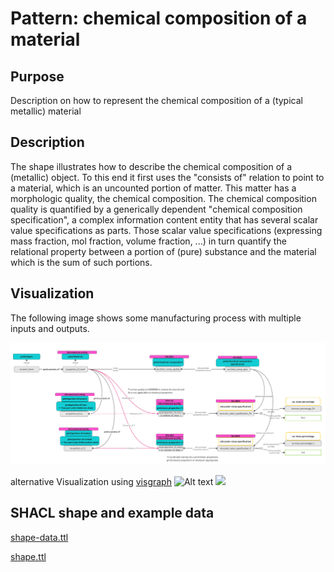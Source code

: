 # Pattern: chemical composition of a material
## Purpose
Description on how to represent the chemical composition of a (typical metallic) material

## Description
The shape illustrates how to describe the chemical composition of a (metallic) object. To this end it first uses the "consists of" relation to point to a material, which is an uncounted portion of matter. This matter has a morphologic quality, the chemical composition. The chemical composition quality is quantified by a generically dependent "chemical composition specification", a complex information content entity that has several scalar value specifications as parts. Those scalar value specifications (expressing mass fraction, mol fraction, volume fraction, ...) in turn quantify the relational property between a portion of (pure) substance and the material which is the sum of such portions. 

## Visualization
The following image shows some manufacturing process with multiple inputs and outputs.

<img src="pattern.png?raw=true" alt="pattern7 image" width="750"/>

alternative Visualization using [visgraph](https://thhanke.github.io/visgraph/?rdfUrl=)
![Alt text](./chemical_composition.svg)
<img src="./chemical_composition.svg">

## SHACL shape and example data
[shape-data.ttl](shape-data.ttl)

[shape.ttl](shape.ttl)

